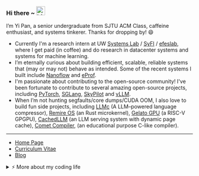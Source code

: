 ### Hi there ~ <img src="https://user-images.githubusercontent.com/1303154/88677602-1635ba80-d120-11ea-84d8-d263ba5fc3c0.gif" width="24px" alt="hi">

I’m Yi Pan, a senior undergraduate from SJTU ACM Class, caffeine enthusiast, and systems tinkerer. Thanks for dropping by! 😄

- Currently I'm a research intern at UW [Systems Lab](https://syslab.cs.washington.edu/) / [SyFI](https://syfi.cs.washington.edu) / [efeslab](https://homes.cs.washington.edu/~baris/team/), where I get paid (in coffee) and do research in datacenter systems and systems for machine learning.
- I’m eternally curious about building efficient, scalable, reliable systems that (may or may not) behave as intended. Some of the recent systems I built include [Nanoflow](https://github.com/efeslab/Nanoflow) and [eProf](https://github.com/uw-syfi/eProf).
- I'm passionate about contributing to the open-source community! I've been fortunate to contribute to several amazing open-source projects, including [PyTorch](https://github.com/pytorch), [SGLang](https://github.com/sgl-project/sglang), [SkyPilot](https://github.com/skypilot-org) and [vLLM](https://github.com/vllm-project).
- When I’m not hunting segfaults/core dumps/CUDA OOM, I also love to build fun side projects, including [LLMc](https://github.com/uw-syfi/LLMc) (A LLM–powered language compressor), [Remire OS](https://github.com/Conless/remire) (an Rust microkernel), [Gelato GPU](https://github.com/dolce-project/gelato) (a RISC-V GPGPU), [CachedLLM](https://github.com/Conless/CachedLLM) (an LLM serving system with dynamic page cache), [Comet Compiler](https://github.com/Conless/comet), (an educational purpose C-like compiler).

---

* [Home Page](https://conless.dev)
* [Curriculum Vitae](https://conless.dev/assets/pdf/resume.pdf)
* [Blog](https://conless.dev/blog)

<details>
<summary>⚡️ More about my coding life</summary>
<br />
<p align="center"> 
  <img width="48%" src="https://github-readme-stats.vercel.app/api?username=Conless&theme=tokyonight&show_icons=true&hide_border=true&count_private=true" />
  <img width="51%" src="https://github-readme-streak-stats.herokuapp.com/?user=Conless&theme=tokyonight&hide_border=true" />
</p>

</details>
